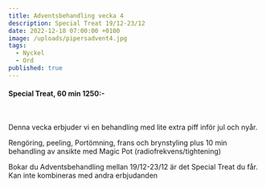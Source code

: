 ```yaml
---
title: Adventsbehandling vecka 4
description: Special Treat 19/12-23/12
date: 2022-12-18 07:00:00 +0100
image: /uploads/pipersadvent4.jpg
tags:
  - Nyckel
  - Ord
published: true
---
```

#### Special Treat, 60 min 1250:-

&nbsp;

Denna vecka erbjuder vi en behandling med lite extra piff inför jul och ny&aring;r.

Rengöring, peeling, Portömning, frans och brynstyling plus 10 min behandling av ansikte med Magic Pot (radiofrekvens/tightening)

Bokar du Adventsbehandling mellan 19/12-23/12 är det Special Treat du f&aring;r. Kan inte kombineras med andra erbjudanden